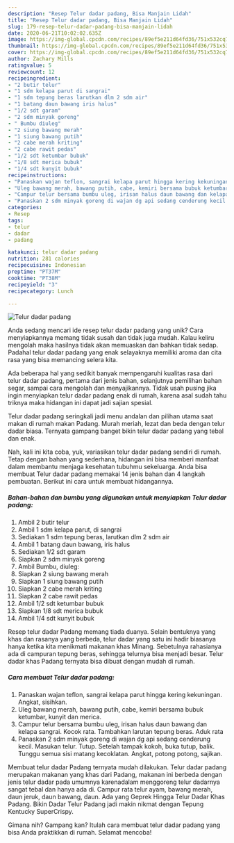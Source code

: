 ```yaml
---
description: "Resep Telur dadar padang, Bisa Manjain Lidah"
title: "Resep Telur dadar padang, Bisa Manjain Lidah"
slug: 179-resep-telur-dadar-padang-bisa-manjain-lidah
date: 2020-06-21T10:02:02.635Z
image: https://img-global.cpcdn.com/recipes/89ef5e211d64fd36/751x532cq70/telur-dadar-padang-foto-resep-utama.jpg
thumbnail: https://img-global.cpcdn.com/recipes/89ef5e211d64fd36/751x532cq70/telur-dadar-padang-foto-resep-utama.jpg
cover: https://img-global.cpcdn.com/recipes/89ef5e211d64fd36/751x532cq70/telur-dadar-padang-foto-resep-utama.jpg
author: Zachary Mills
ratingvalue: 5
reviewcount: 12
recipeingredient:
- "2 butir telur"
- "1 sdm kelapa parut di sangrai"
- "1 sdm tepung beras larutkan dlm 2 sdm air"
- "1 batang daun bawang iris halus"
- "1/2 sdt garam"
- "2 sdm minyak goreng"
- " Bumbu diuleg"
- "2 siung bawang merah"
- "1 siung bawang putih"
- "2 cabe merah kriting"
- "2 cabe rawit pedas"
- "1/2 sdt ketumbar bubuk"
- "1/8 sdt merica bubuk"
- "1/4 sdt kunyit bubuk"
recipeinstructions:
- "Panaskan wajan teflon, sangrai kelapa parut hingga kering kekuningan. Angkat, sisihkan."
- "Uleg bawang merah, bawang putih, cabe, kemiri bersama bubuk ketumbar, kunyit dan merica."
- "Campur telur bersama bumbu uleg, irisan halus daun bawang dan kelapa sangrai. Kocok rata. Tambahkan larutan tepung beras. Aduk rata"
- "Panaskan 2 sdm minyak goreng di wajan dg api sedang cenderung kecil. Masukan telur. Tutup. Setelah tampak kokoh, buka tutup, balik. Tunggu semua sisi matang kecoklatan. Angkat, potong potong, sajikan."
categories:
- Resep
tags:
- telur
- dadar
- padang

katakunci: telur dadar padang 
nutrition: 281 calories
recipecuisine: Indonesian
preptime: "PT37M"
cooktime: "PT38M"
recipeyield: "3"
recipecategory: Lunch

---
```



![Telur dadar padang](https://img-global.cpcdn.com/recipes/89ef5e211d64fd36/751x532cq70/telur-dadar-padang-foto-resep-utama.jpg)

Anda sedang mencari ide resep telur dadar padang yang unik? Cara menyiapkannya memang tidak susah dan tidak juga mudah. Kalau keliru mengolah maka hasilnya tidak akan memuaskan dan bahkan tidak sedap. Padahal telur dadar padang yang enak selayaknya memiliki aroma dan cita rasa yang bisa memancing selera kita.

Ada beberapa hal yang sedikit banyak mempengaruhi kualitas rasa dari telur dadar padang, pertama dari jenis bahan, selanjutnya pemilihan bahan segar, sampai cara mengolah dan menyajikannya. Tidak usah pusing jika ingin menyiapkan telur dadar padang enak di rumah, karena asal sudah tahu triknya maka hidangan ini dapat jadi sajian spesial.

Telur dadar padang seringkali jadi menu andalan dan pilihan utama saat makan di rumah makan Padang. Murah meriah, lezat dan beda dengan telur dadar biasa. Ternyata gampang banget bikin telur dadar padang yang tebal dan enak.


Nah, kali ini kita coba, yuk, variasikan telur dadar padang sendiri di rumah. Tetap dengan bahan yang sederhana, hidangan ini bisa memberi manfaat dalam membantu menjaga kesehatan tubuhmu sekeluarga. Anda bisa membuat Telur dadar padang memakai 14 jenis bahan dan 4 langkah pembuatan. Berikut ini cara untuk membuat hidangannya.

<!--inarticleads1-->

##### Bahan-bahan dan bumbu yang digunakan untuk menyiapkan Telur dadar padang:

1. Ambil 2 butir telur
1. Ambil 1 sdm kelapa parut, di sangrai
1. Sediakan 1 sdm tepung beras, larutkan dlm 2 sdm air
1. Ambil 1 batang daun bawang, iris halus
1. Sediakan 1/2 sdt garam
1. Siapkan 2 sdm minyak goreng
1. Ambil  Bumbu, diuleg:
1. Siapkan 2 siung bawang merah
1. Siapkan 1 siung bawang putih
1. Siapkan 2 cabe merah kriting
1. Siapkan 2 cabe rawit pedas
1. Ambil 1/2 sdt ketumbar bubuk
1. Siapkan 1/8 sdt merica bubuk
1. Ambil 1/4 sdt kunyit bubuk


Resep telur dadar Padang memang tiada duanya. Selain bentuknya yang khas dan rasanya yang berbeda, telur dadar yang satu ini hadir biasanya hanya ketika kita menikmati makanan khas Minang. Sebetulnya rahasianya ada di campuran tepung beras, sehingga telurnya bisa menjadi besar. Telur dadar khas Padang ternyata bisa dibuat dengan mudah di rumah. 

<!--inarticleads2-->

##### Cara membuat Telur dadar padang:

1. Panaskan wajan teflon, sangrai kelapa parut hingga kering kekuningan. Angkat, sisihkan.
1. Uleg bawang merah, bawang putih, cabe, kemiri bersama bubuk ketumbar, kunyit dan merica.
1. Campur telur bersama bumbu uleg, irisan halus daun bawang dan kelapa sangrai. Kocok rata. Tambahkan larutan tepung beras. Aduk rata
1. Panaskan 2 sdm minyak goreng di wajan dg api sedang cenderung kecil. Masukan telur. Tutup. Setelah tampak kokoh, buka tutup, balik. Tunggu semua sisi matang kecoklatan. Angkat, potong potong, sajikan.


Membuat telur dadar Padang ternyata mudah dilakukan. Telur dadar padang merupakan makanan yang khas dari Padang, makanan ini berbeda dengan jenis telur dadar pada umumnya karenadalam menggoreng telur dadarnya sangat tebal dan hanya ada di. Campur rata telur ayam, bawang merah, daun jeruk, daun bawang, daun. Ada yang Geprek Hingga Telur Dadar Khas Padang. Bikin Dadar Telur Padang jadi makin nikmat dengan Tepung Kentucky SuperCrispy. 

Gimana nih? Gampang kan? Itulah cara membuat telur dadar padang yang bisa Anda praktikkan di rumah. Selamat mencoba!
